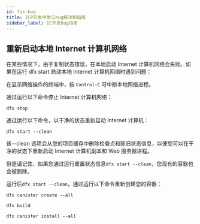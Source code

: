 ```yaml
---
id: fix-bug
title: ICP开发中常见bug解决和指南
sidebar_label: IC开发bug指南
---
```


## 重新启动本地 Internet 计算机网络

在某些情况下，由于复制状态错误，在本地启动 Internet 计算机网络会失败。如果在运行 dfx start 启动本地 Internet 计算机网络时遇到问题：

在显示网络操作的终端中，按 `Control-C` 可中断本地网络进程。

通过运行以下命令停止 Internet 计算机网络：

`dfx stop`

通过运行以下命令，以干净的状态重新启动 Internet 计算机：

`dfx start --clean`

该--clean 选项会从您的项目缓存中删除检查点和陈旧状态信息，以便您可以在干净的状态下重新启动 Internet 计算机副本和 Web 服务器进程。

但是请记住，如果您通过运行重置状态信息`dfx start --clean`，您现有的容器也会被删除。

运行后`dfx start --clean`，通过运行以下命令重新创建您的容器：

`dfx canister create --all`

`dfx build`

`dfx canister install --all`
